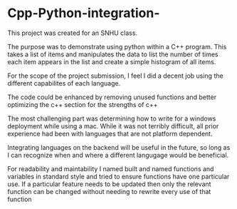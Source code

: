 # Cpp-Python-integration-

This project was created for an SNHU class.

The purpose was to demonstrate using python within a C++ program. This takes a list of items and manipulates the data to list the number of times each item appears in the list and create a simple histogram of all items.

For the scope of the project submission, I feel I did a decent job using the different capabilites of each language.

The code could be enhanced by removing unused functions and better optimizing the c++ section for the strengths of c++

The most challenging part was determining how to write for a windows deployment while using a mac. While it was not terribly difficult, all prior experience had been with languages that are not platform dependent.

Integrating languages on the backend will be useful in the future, so long as I can recognize when and where a different langugage would be beneficial.

For readability and maintability I named built and named functions and variables in standard style and tried to ensure functions have one particular use. If a particular feature needs to be updated then only the relevant function can be changed without needing to rewrite every use of that function
